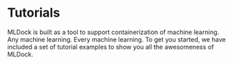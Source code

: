 # Tutorials

MLDock is built as a tool to support containerization of machine learning. Any machine learning. Every machine learning. To get you started, we have included a set of tutorial examples to show you all the awesomeness of MLDock. 
